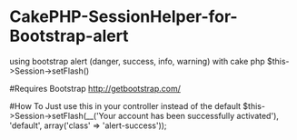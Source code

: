 # CakePHP-SessionHelper-for-Bootstrap-alert
using bootstrap alert (danger, success, info, warning) with cake php $this->Session->setFlash()


#Requires Bootstrap
http://getbootstrap.com/


#How To
Just use this in your controller instead of the default
$this->Session->setFlash(__('Your account has been successfully activated'), 'default', array('class' => 'alert-success'));
